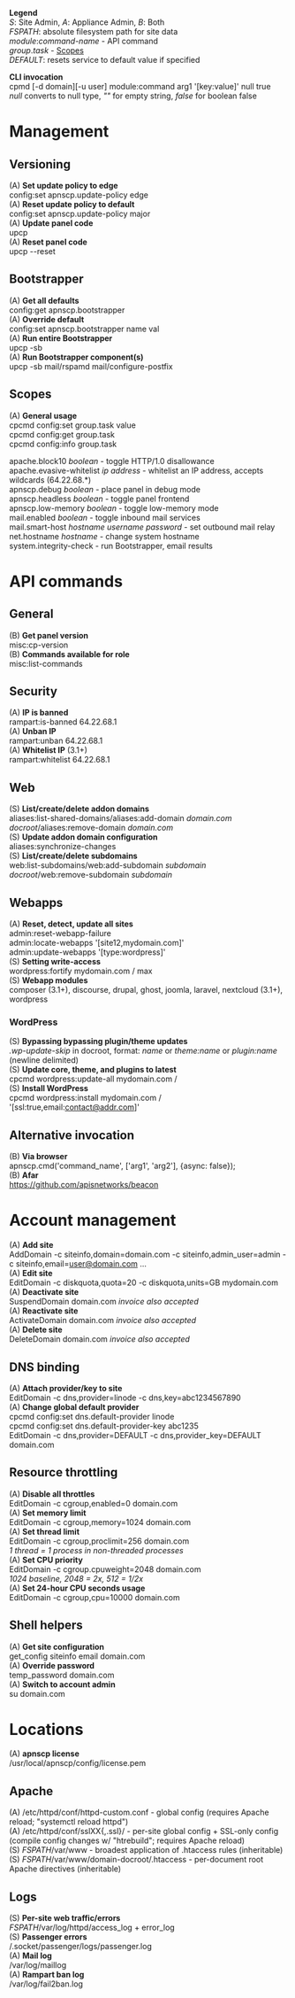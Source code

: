 **Legend**  
*S*: Site Admin, *A*: Appliance Admin, *B*: Both  
*FSPATH*: absolute filesystem path for site data  
*module*:*command-name* - API command  
*group*.*task* - [Scopes](https://gitlab.com/apisnetworks/apnscp/blob/master/docs/admin/Scopes.md)  
*DEFAULT*: resets service to default value if specified  

**CLI invocation**  
cpmd [-d domain][-u user] module:command arg1 '[key:value]' null true  
*null* converts to null type, *""* for empty string, *false* for boolean false  

# Management
## Versioning
(A) **Set update policy to edge**  
config:set apnscp.update-policy edge  
(A) **Reset update policy to default**  
config:set apnscp.update-policy major  
(A) **Update panel code**  
upcp  
(A) **Reset panel code**  
upcp --reset  

## Bootstrapper
(A) **Get all defaults**  
config:get apnscp.bootstrapper  
(A) **Override default**  
config:set apnscp.bootstrapper name val  
(A) **Run entire Bootstrapper**  
upcp -sb  
(A) **Run Bootstrapper component(s)**  
upcp -sb mail/rspamd mail/configure-postfix  

## Scopes
(A) **General usage**  
cpcmd config:set group.task value  
cpcmd config:get group.task  
cpcmd config:info group.task  

apache.block10 *boolean* - toggle HTTP/1.0 disallowance  
apache.evasive-whitelist *ip address* - whitelist an IP address, accepts wildcards (64.22.68.\*)  
apnscp.debug *boolean* - place panel in debug mode  
apnscp.headless *boolean* - toggle panel frontend  
apnscp.low-memory *boolean* - toggle low-memory mode  
mail.enabled *boolean* - toggle inbound mail services  
mail.smart-host *hostname* *username* *password* - set outbound mail relay  
net.hostname *hostname* - change system hostname  
system.integrity-check - run Bootstrapper, email results  


# API commands

## General
(B) **Get panel version**  
misc:cp-version  
(B) **Commands available for role**  
misc:list-commands  

## Security
(A) **IP is banned**  
rampart:is-banned 64.22.68.1  
(A) **Unban IP**  
rampart:unban 64.22.68.1  
(A) **Whitelist IP** (3.1+)  
rampart:whitelist 64.22.68.1  

## Web
(S) **List/create/delete addon domains**  
aliases:list-shared-domains/aliases:add-domain *domain.com* *docroot*/aliases:remove-domain *domain.com*  
(S) **Update addon domain configuration**  
aliases:synchronize-changes  
(S) **List/create/delete subdomains**  
web:list-subdomains/web:add-subdomain *subdomain* *docroot*/web:remove-subdomain *subdomain*  

## Webapps
(A) **Reset, detect, update all sites**  
admin:reset-webapp-failure  
admin:locate-webapps '[site12,mydomain.com]'  
admin:update-webapps '[type:wordpress]'  
(S) **Setting write-access**  
wordpress:fortify mydomain.com / max  
(S) **Webapp modules**  
composer (3.1+), discourse, drupal, ghost, joomla, laravel, nextcloud (3.1+), wordpress  

### WordPress
(S) **Bypassing bypassing plugin/theme updates**  
*.wp-update-skip* in docroot, format: *name* or *theme:name* or *plugin:name* (newline delimited)  
(S) **Update core, theme, and plugins to latest**  
cpcmd wordpress:update-all mydomain.com /  
(S) **Install WordPress**  
cpcmd wordpress:install mydomain.com / '[ssl:true,email:contact@addr.com]'

## Alternative invocation
(B) **Via browser**  
apnscp.cmd('command_name', ['arg1', 'arg2'], {async: false});  
(B) **Afar**  
https://github.com/apisnetworks/beacon  

# Account management
(A) **Add site**  
AddDomain -c siteinfo,domain=domain.com -c siteinfo,admin_user=admin -c siteinfo,email=user@domain.com ...  
(A) **Edit site**  
EditDomain -c diskquota,quota=20 -c diskquota,units=GB mydomain.com  
(A) **Deactivate site**  
SuspendDomain domain.com *invoice also accepted*  
(A) **Reactivate site**  
ActivateDomain domain.com *invoice also accepted*  
(A) **Delete site**  
DeleteDomain domain.com *invoice also accepted*  

## DNS binding
(A) **Attach provider/key to site**  
EditDomain -c dns,provider=linode -c dns,key=abc1234567890  
(A) **Change global default provider**  
cpcmd config:set dns.default-provider linode  
cpcmd config:set dns.default-provider-key abc1235  
EditDomain -c dns,provider=DEFAULT -c dns,provider_key=DEFAULT domain.com  

## Resource throttling
(A) **Disable all throttles**  
EditDomain -c cgroup,enabled=0 domain.com  
(A) **Set memory limit**  
EditDomain -c cgroup,memory=1024 domain.com  
(A) **Set thread limit**  
EditDomain -c cgroup,proclimit=256 domain.com  
*1 thread = 1 process in non-threaded processes*  
(A) **Set CPU priority**  
EditDomain -c cgroup.cpuweight=2048 domain.com  
*1024 baseline, 2048 = 2x, 512 = 1/2x*  
(A) **Set 24-hour CPU seconds usage**  
EditDomain -c cgroup,cpu=10000 domain.com  

## Shell helpers
(A) **Get site configuration**  
get_config siteinfo email domain.com  
(A) **Override password**  
temp_password domain.com  
(A) **Switch to account admin**  
su domain.com  

# Locations
(A) **apnscp license**  
/usr/local/apnscp/config/license.pem  

## Apache
(A) /etc/httpd/conf/httpd-custom.conf - global config (requires Apache reload; "systemctl reload httpd")  
(A) /etc/httpd/conf/sslXX{,.ssl}/ - per-site global config + SSL-only config (compile config changes w/ "htrebuild"; requires Apache reload)  
(S) *FSPATH*/var/www - broadest application of .htaccess rules (inheritable)  
(S) *FSPATH*/var/www/domain-docroot/.htaccess - per-document root Apache directives (inheritable)  

## Logs
(S) **Per-site web traffic/errors**  
*FSPATH*/var/log/httpd/access_log + error_log  
(S) **Passenger errors**  
/.socket/passenger/logs/passenger.log  
(A) **Mail log**  
/var/log/maillog  
(A) **Rampart ban log**  
/var/log/fail2ban.log  

